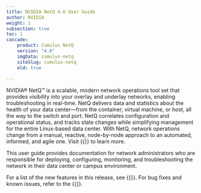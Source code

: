 ```yaml
---
title: NVIDIA NetQ 4.6 User Guide
author: NVIDIA
weight: 1
subsection: true
toc: 1
cascade:
    product: Cumulus NetQ
    version: "4.6"
    imgData: cumulus-netq
    siteSlug: cumulus-netq
    old: true
   
---
```


NVIDIA® NetQ™ is a scalable, modern network operations tool set that provides visibility into your overlay and underlay networks, enabling troubleshooting in real-time. NetQ delivers data and statistics about the health of your data center—from the container, virtual machine, or host, all the way to the switch and port. NetQ correlates configuration and operational status, and tracks state changes while simplifying management for the entire Linux-based data center. With NetQ, network operations change from a manual, reactive, node-by-node approach to an automated, informed, and agile one. Visit {{<exlink url="https://www.nvidia.com/en-us/networking/ethernet-switching/netq/" text="Network Operations with NetQ">}} to learn more.

This user guide provides documentation for network administrators who are responsible for deploying, configuring, monitoring, and troubleshooting the network in their data center or campus environment.

For a list of the new features in this release, see {{<link title="What's New" text="What's New">}}. For bug fixes and known issues, refer to the {{<link title="NVIDIA NetQ 4.6 Release Notes" text="release notes">}}. 

